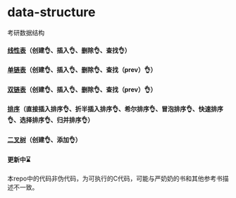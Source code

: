 # data-structure
考研数据结构

#### [线性表](https://github.com/Voyager-One/data-structure/tree/master/Sqlist)（创建👌、插入👌、删除👌、查找👌）
#### [单链表](https://github.com/Voyager-One/data-structure/tree/master/List)（创建👌、插入👌、删除👌、查找（prev）👌）
#### [双链表](https://github.com/Voyager-One/data-structure/tree/master/Dlist)（创建👌、插入👌、删除👌、查找（prev）👌）

#### [排序](https://github.com/Voyager-One/data-structure/tree/master/Sort)（直接插入排序👌、折半插入排序👌、希尔排序👌、冒泡排序👌、快速排序👌、选择排序👌、归并排序👌）

#### [二叉树](https://github.com/Voyager-One/data-structure/tree/master/Btree)（创建👌、添加👌）
#### 更新中⌛️

本repo中的代码非伪代码，为可执行的C代码，可能与严奶奶的书和其他参考书描述不一致。
